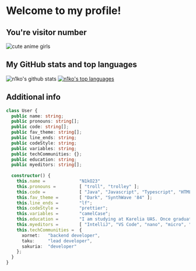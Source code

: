 # Welcome to my profile! 
## You're visitor number
![cute anime girls](https://count.getloli.com/get/@n1ko23?theme=gelbooru)
## My GitHub stats and top languages
![n1ko's github stats](https://github-readme-stats.vercel.app/api?username=n1ko23&count_private=true&show_icons=true&include_all_commits=true&theme=radical&title_color=ff1486&bg_color=00000000&hide_border=true&count_private=true)
[![n1ko's top languages](https://github-readme-stats.vercel.app/api/top-langs/?username=N1kO23&show_icons=true&include_all_commits=true&hide_border=true&count_private=true&theme=radical&bg_color=00000000&layout=compact)](https://github.com/anuraghazra/github-readme-stats)
## Additional info
```typescript
class User {
  public name: string;
  public pronouns: string[];
  public code: string[];
  public fav_theme: string[];
  public line_ends: string;
  public codeStyle: string;
  public variables: string;
  public techCommunities: {};
  public education: string;
  public myeditors: string[];
  
  constructor() {
    this.name =             "N1kO23"
    this.pronouns =         [ "troll", "trolley" ];
    this.code =             [ "Java", "Javascript", "Typescript", "HTML", "CSS", "Vue" ];
    this.fav_theme =        [ "Dark", "SynthWave '84" ];
    this.line_ends =        "lf";
    this.codeStyle =        "prettier";
    this.variables =        "camelCase";
    this.education =        "I am studying at Karelia UAS. Once graduated, I'll be Bachelor of Science in Computer Science";
    this.myeditors =        [ "IntelliJ", "VS Code", "nano", "micro", "NetBeans" ];
    this.techCommunities =  {
      xornet:   "backend developer",
      taku:     "lead developer",
      sakuria:  "developer"
    };
  }
}
```
